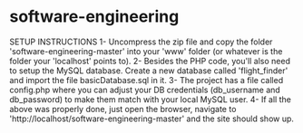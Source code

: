 # software-engineering
SETUP INSTRUCTIONS
1- Uncompress the zip file and copy the folder 'software-engineering-master' into your 'www' folder (or whatever is the folder your 'localhost' points to).
2- Besides the PHP code, you'll also need to setup the MySQL database. Create a new database called 'flight_finder' and import the file basicDatabase.sql in it.
3- The project has a file called config.php where you can adjust your DB credentials (db_username and db_password) to make them match with your local MySQL user.
4- If all the above was properly done, just open the browser, navigate to 'http://localhost/software-engineering-master' and the site should show up.
